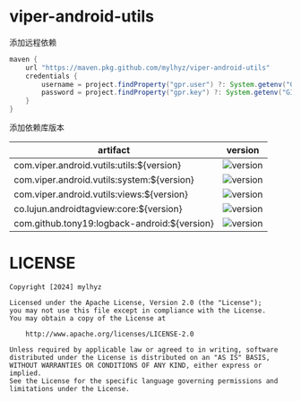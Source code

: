 # viper-android-utils

添加远程依赖

```gradle
maven {
    url "https://maven.pkg.github.com/mylhyz/viper-android-utils"
    credentials {
        username = project.findProperty("gpr.user") ?: System.getenv("GITHUB_USERNAME")
        password = project.findProperty("gpr.key") ?: System.getenv("GITHUB_TOKEN")
    }
}
```

添加依赖库版本

| artifact                                     | version                                                         |
| -------------------------------------------- | --------------------------------------------------------------- |
| com.viper.android.vutils:utils:${version}    | ![version](https://img.shields.io/badge/gpr-1.14-blue)          |
| com.viper.android.vutils:system:${version}   | ![version](https://img.shields.io/badge/gpr-1.1.4-blue)         |
| com.viper.android.vutils:views:${version}    | ![version](https://img.shields.io/badge/gpr-1.1.4-blue)         |
| co.lujun.androidtagview:core:${version}      | ![version](https://img.shields.io/badge/gpr-1.1.8--beta.0-blue) |
| com.github.tony19:logback-android:${version} | ![version](https://img.shields.io/badge/gpr-1.3.1--beta.0-blue) |

# LICENSE

```
Copyright [2024] mylhyz

Licensed under the Apache License, Version 2.0 (the "License");
you may not use this file except in compliance with the License.
You may obtain a copy of the License at

    http://www.apache.org/licenses/LICENSE-2.0

Unless required by applicable law or agreed to in writing, software
distributed under the License is distributed on an "AS IS" BASIS,
WITHOUT WARRANTIES OR CONDITIONS OF ANY KIND, either express or implied.
See the License for the specific language governing permissions and
limitations under the License.
```
